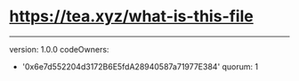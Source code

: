 # https://tea.xyz/what-is-this-file
---
version: 1.0.0
codeOwners:
  - '0x6e7d552204d3172B6E5fdA28940587a71977E384'
quorum: 1
